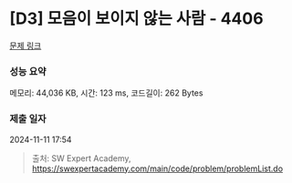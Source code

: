 # [D3] 모음이 보이지 않는 사람 - 4406 

[문제 링크](https://swexpertacademy.com/main/code/problem/problemDetail.do?contestProbId=AWNcD_66pUEDFAV8) 

### 성능 요약

메모리: 44,036 KB, 시간: 123 ms, 코드길이: 262 Bytes

### 제출 일자

2024-11-11 17:54



> 출처: SW Expert Academy, https://swexpertacademy.com/main/code/problem/problemList.do